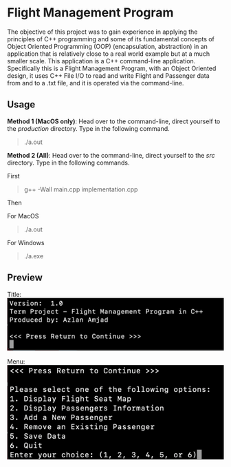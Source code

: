 # Flight Management Program
The objective of this project was to gain experience in applying the principles of C++ programming and some of its fundamental concepts of Object Oriented Programming (OOP) (encapsulation, abstraction) in an application that is relatively close to a real world example but at a much smaller scale. This application is a C++ command-line application. Specifically this is a Flight Management Program, with an Object Oriented design, it uses C++ File I/O to read and write Flight and Passenger data from and to a .txt file, and it is operated via the command-line.

## Usage
**Method 1 (MacOS only)**: Head over to the command-line, direct yourself to the *production* directory. Type in the following command.
>./a.out

**Method 2 (All)**: Head over to the command-line, direct yourself to the *src* directory. Type in the following commands.

First
>g++ -Wall main.cpp implementation.cpp

Then

For MacOS
>./a.out

For Windows
>./a.exe

## Preview
Title:
![title](images/title.png)

Menu:
![menu](images/menu.png)
